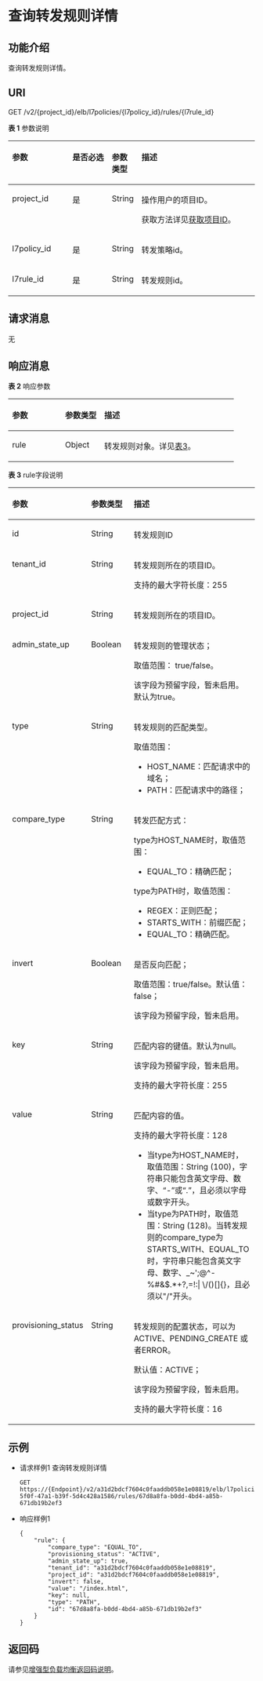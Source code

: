 # 查询转发规则详情<a name="zh-cn_topic_0141008494"></a>

## 功能介绍<a name="zh-cn_topic_0116649235_zh-cn_topic_0082661926_section3977498515419"></a>

查询转发规则详情。

## URI<a name="zh-cn_topic_0116649235_zh-cn_topic_0082661926_section493496615419"></a>

GET /v2/\{project\_id\}/elb/l7policies/\{l7policy\_id\}/rules/\{l7rule\_id\}

**表 1**  参数说明

<a name="zh-cn_topic_0116649235_table1344812955613"></a>
<table><thead align="left"><tr id="zh-cn_topic_0116649235_row12492129155610"><th class="cellrowborder" valign="top" width="24.717528247175284%" id="mcps1.2.5.1.1"><p id="zh-cn_topic_0116649235_p549215914564"><a name="zh-cn_topic_0116649235_p549215914564"></a><a name="zh-cn_topic_0116649235_p549215914564"></a>参数</p>
</th>
<th class="cellrowborder" valign="top" width="16.478352164783523%" id="mcps1.2.5.1.2"><p id="zh-cn_topic_0116649235_p1949259185618"><a name="zh-cn_topic_0116649235_p1949259185618"></a><a name="zh-cn_topic_0116649235_p1949259185618"></a>是否必选</p>
</th>
<th class="cellrowborder" valign="top" width="9.37906209379062%" id="mcps1.2.5.1.3"><p id="zh-cn_topic_0116649235_p15492198567"><a name="zh-cn_topic_0116649235_p15492198567"></a><a name="zh-cn_topic_0116649235_p15492198567"></a>参数类型</p>
</th>
<th class="cellrowborder" valign="top" width="49.42505749425058%" id="mcps1.2.5.1.4"><p id="zh-cn_topic_0116649235_p14492129165617"><a name="zh-cn_topic_0116649235_p14492129165617"></a><a name="zh-cn_topic_0116649235_p14492129165617"></a>描述</p>
</th>
</tr>
</thead>
<tbody><tr id="row118824765311"><td class="cellrowborder" valign="top" width="24.717528247175284%" headers="mcps1.2.5.1.1 "><p id="p1399071505415"><a name="p1399071505415"></a><a name="p1399071505415"></a>project_id</p>
</td>
<td class="cellrowborder" valign="top" width="16.478352164783523%" headers="mcps1.2.5.1.2 "><p id="zh-cn_topic_0020100158_p557643211309"><a name="zh-cn_topic_0020100158_p557643211309"></a><a name="zh-cn_topic_0020100158_p557643211309"></a>是</p>
</td>
<td class="cellrowborder" valign="top" width="9.37906209379062%" headers="mcps1.2.5.1.3 "><p id="zh-cn_topic_0020100158_p6162677511304"><a name="zh-cn_topic_0020100158_p6162677511304"></a><a name="zh-cn_topic_0020100158_p6162677511304"></a>String</p>
</td>
<td class="cellrowborder" valign="top" width="49.42505749425058%" headers="mcps1.2.5.1.4 "><p id="zh-cn_topic_0020100158_p35845144113012"><a name="zh-cn_topic_0020100158_p35845144113012"></a><a name="zh-cn_topic_0020100158_p35845144113012"></a>操作用户的项目ID。</p>
<p id="p8222164914610"><a name="p8222164914610"></a><a name="p8222164914610"></a>获取方法详见<a href="获取项目ID.md">获取项目ID</a>。</p>
</td>
</tr>
<tr id="zh-cn_topic_0116649235_row249219195618"><td class="cellrowborder" valign="top" width="24.717528247175284%" headers="mcps1.2.5.1.1 "><p id="zh-cn_topic_0116649235_p14929911564"><a name="zh-cn_topic_0116649235_p14929911564"></a><a name="zh-cn_topic_0116649235_p14929911564"></a>l7policy_id</p>
</td>
<td class="cellrowborder" valign="top" width="16.478352164783523%" headers="mcps1.2.5.1.2 "><p id="zh-cn_topic_0116649235_p14921914569"><a name="zh-cn_topic_0116649235_p14921914569"></a><a name="zh-cn_topic_0116649235_p14921914569"></a>是</p>
</td>
<td class="cellrowborder" valign="top" width="9.37906209379062%" headers="mcps1.2.5.1.3 "><p id="p16838449141217"><a name="p16838449141217"></a><a name="p16838449141217"></a>String</p>
</td>
<td class="cellrowborder" valign="top" width="49.42505749425058%" headers="mcps1.2.5.1.4 "><p id="zh-cn_topic_0116649235_p10492179145620"><a name="zh-cn_topic_0116649235_p10492179145620"></a><a name="zh-cn_topic_0116649235_p10492179145620"></a>转发策略id。</p>
</td>
</tr>
<tr id="zh-cn_topic_0116649235_row15492199125618"><td class="cellrowborder" valign="top" width="24.717528247175284%" headers="mcps1.2.5.1.1 "><p id="zh-cn_topic_0116649235_p1449212915560"><a name="zh-cn_topic_0116649235_p1449212915560"></a><a name="zh-cn_topic_0116649235_p1449212915560"></a>l7rule_id</p>
</td>
<td class="cellrowborder" valign="top" width="16.478352164783523%" headers="mcps1.2.5.1.2 "><p id="zh-cn_topic_0116649235_p134928925620"><a name="zh-cn_topic_0116649235_p134928925620"></a><a name="zh-cn_topic_0116649235_p134928925620"></a>是</p>
</td>
<td class="cellrowborder" valign="top" width="9.37906209379062%" headers="mcps1.2.5.1.3 "><p id="zh-cn_topic_0116649235_p1492095562"><a name="zh-cn_topic_0116649235_p1492095562"></a><a name="zh-cn_topic_0116649235_p1492095562"></a>String</p>
</td>
<td class="cellrowborder" valign="top" width="49.42505749425058%" headers="mcps1.2.5.1.4 "><p id="zh-cn_topic_0116649235_p144922913566"><a name="zh-cn_topic_0116649235_p144922913566"></a><a name="zh-cn_topic_0116649235_p144922913566"></a>转发规则id。</p>
</td>
</tr>
</tbody>
</table>

## 请求消息<a name="zh-cn_topic_0116649235_zh-cn_topic_0082661926_section999145115419"></a>

无

## 响应消息<a name="zh-cn_topic_0116649235_section134822533120"></a>

**表 2**  响应参数

<a name="zh-cn_topic_0116649235_table33929591566"></a>
<table><thead align="left"><tr id="zh-cn_topic_0116649235_row1157945913569"><th class="cellrowborder" valign="top" width="23.47%" id="mcps1.2.4.1.1"><p id="zh-cn_topic_0116649235_p20579145975614"><a name="zh-cn_topic_0116649235_p20579145975614"></a><a name="zh-cn_topic_0116649235_p20579145975614"></a>参数</p>
</th>
<th class="cellrowborder" valign="top" width="17.349999999999998%" id="mcps1.2.4.1.2"><p id="zh-cn_topic_0116649235_p175790594566"><a name="zh-cn_topic_0116649235_p175790594566"></a><a name="zh-cn_topic_0116649235_p175790594566"></a>参数类型</p>
</th>
<th class="cellrowborder" valign="top" width="59.18%" id="mcps1.2.4.1.3"><p id="zh-cn_topic_0116649235_p2057913599561"><a name="zh-cn_topic_0116649235_p2057913599561"></a><a name="zh-cn_topic_0116649235_p2057913599561"></a>描述</p>
</th>
</tr>
</thead>
<tbody><tr id="zh-cn_topic_0116649235_row1157935917568"><td class="cellrowborder" valign="top" width="23.47%" headers="mcps1.2.4.1.1 "><p id="zh-cn_topic_0116649235_p957965912569"><a name="zh-cn_topic_0116649235_p957965912569"></a><a name="zh-cn_topic_0116649235_p957965912569"></a>rule</p>
</td>
<td class="cellrowborder" valign="top" width="17.349999999999998%" headers="mcps1.2.4.1.2 "><p id="zh-cn_topic_0116649235_p157985914567"><a name="zh-cn_topic_0116649235_p157985914567"></a><a name="zh-cn_topic_0116649235_p157985914567"></a>Object</p>
</td>
<td class="cellrowborder" valign="top" width="59.18%" headers="mcps1.2.4.1.3 "><p id="zh-cn_topic_0116649235_p145791259175615"><a name="zh-cn_topic_0116649235_p145791259175615"></a><a name="zh-cn_topic_0116649235_p145791259175615"></a>转发规则对象。详见<a href="#zh-cn_topic_0116649235_table239892725716">表3</a>。</p>
</td>
</tr>
</tbody>
</table>

**表 3**  rule字段说明

<a name="zh-cn_topic_0116649235_table239892725716"></a>
<table><thead align="left"><tr id="zh-cn_topic_0116649235_zh-cn_topic_0116649236_row18222814135918"><th class="cellrowborder" valign="top" width="23.23%" id="mcps1.2.4.1.1"><p id="zh-cn_topic_0116649235_zh-cn_topic_0116649236_p102227144592"><a name="zh-cn_topic_0116649235_zh-cn_topic_0116649236_p102227144592"></a><a name="zh-cn_topic_0116649235_zh-cn_topic_0116649236_p102227144592"></a>参数</p>
</th>
<th class="cellrowborder" valign="top" width="18.22%" id="mcps1.2.4.1.2"><p id="zh-cn_topic_0116649235_zh-cn_topic_0116649236_p922291411591"><a name="zh-cn_topic_0116649235_zh-cn_topic_0116649236_p922291411591"></a><a name="zh-cn_topic_0116649235_zh-cn_topic_0116649236_p922291411591"></a>参数类型</p>
</th>
<th class="cellrowborder" valign="top" width="58.550000000000004%" id="mcps1.2.4.1.3"><p id="zh-cn_topic_0116649235_zh-cn_topic_0116649236_p98675571208"><a name="zh-cn_topic_0116649235_zh-cn_topic_0116649236_p98675571208"></a><a name="zh-cn_topic_0116649235_zh-cn_topic_0116649236_p98675571208"></a>描述</p>
</th>
</tr>
</thead>
<tbody><tr id="zh-cn_topic_0116649235_zh-cn_topic_0116649236_row102221114205912"><td class="cellrowborder" valign="top" width="23.23%" headers="mcps1.2.4.1.1 "><p id="zh-cn_topic_0116649235_zh-cn_topic_0116649236_p122261415596"><a name="zh-cn_topic_0116649235_zh-cn_topic_0116649236_p122261415596"></a><a name="zh-cn_topic_0116649235_zh-cn_topic_0116649236_p122261415596"></a>id</p>
</td>
<td class="cellrowborder" valign="top" width="18.22%" headers="mcps1.2.4.1.2 "><p id="zh-cn_topic_0116649235_zh-cn_topic_0116649236_p923119572119"><a name="zh-cn_topic_0116649235_zh-cn_topic_0116649236_p923119572119"></a><a name="zh-cn_topic_0116649235_zh-cn_topic_0116649236_p923119572119"></a>String</p>
</td>
<td class="cellrowborder" valign="top" width="58.550000000000004%" headers="mcps1.2.4.1.3 "><p id="zh-cn_topic_0116649235_zh-cn_topic_0116649236_p52228141594"><a name="zh-cn_topic_0116649235_zh-cn_topic_0116649236_p52228141594"></a><a name="zh-cn_topic_0116649235_zh-cn_topic_0116649236_p52228141594"></a>转发规则ID</p>
</td>
</tr>
<tr id="zh-cn_topic_0116649235_zh-cn_topic_0116649236_row202222146591"><td class="cellrowborder" valign="top" width="23.23%" headers="mcps1.2.4.1.1 "><p id="zh-cn_topic_0116649235_zh-cn_topic_0116649236_p11222111412593"><a name="zh-cn_topic_0116649235_zh-cn_topic_0116649236_p11222111412593"></a><a name="zh-cn_topic_0116649235_zh-cn_topic_0116649236_p11222111412593"></a>tenant_id</p>
</td>
<td class="cellrowborder" valign="top" width="18.22%" headers="mcps1.2.4.1.2 "><p id="zh-cn_topic_0116649235_zh-cn_topic_0116649236_p4222914145911"><a name="zh-cn_topic_0116649235_zh-cn_topic_0116649236_p4222914145911"></a><a name="zh-cn_topic_0116649235_zh-cn_topic_0116649236_p4222914145911"></a>String</p>
</td>
<td class="cellrowborder" valign="top" width="58.550000000000004%" headers="mcps1.2.4.1.3 "><p id="zh-cn_topic_0116649235_zh-cn_topic_0116649236_p1266711718204"><a name="zh-cn_topic_0116649235_zh-cn_topic_0116649236_p1266711718204"></a><a name="zh-cn_topic_0116649235_zh-cn_topic_0116649236_p1266711718204"></a>转发规则所在的项目ID。</p>
<p id="zh-cn_topic_0116649235_zh-cn_topic_0116649236_p54077531303"><a name="zh-cn_topic_0116649235_zh-cn_topic_0116649236_p54077531303"></a><a name="zh-cn_topic_0116649235_zh-cn_topic_0116649236_p54077531303"></a>支持的最大字符长度：255</p>
</td>
</tr>
<tr id="zh-cn_topic_0116649235_zh-cn_topic_0116649236_row83812512017"><td class="cellrowborder" valign="top" width="23.23%" headers="mcps1.2.4.1.1 "><p id="zh-cn_topic_0116649235_zh-cn_topic_0116649236_p195019133205"><a name="zh-cn_topic_0116649235_zh-cn_topic_0116649236_p195019133205"></a><a name="zh-cn_topic_0116649235_zh-cn_topic_0116649236_p195019133205"></a>project_id</p>
</td>
<td class="cellrowborder" valign="top" width="18.22%" headers="mcps1.2.4.1.2 "><p id="zh-cn_topic_0116649235_zh-cn_topic_0116649236_p266612227206"><a name="zh-cn_topic_0116649235_zh-cn_topic_0116649236_p266612227206"></a><a name="zh-cn_topic_0116649235_zh-cn_topic_0116649236_p266612227206"></a>String</p>
</td>
<td class="cellrowborder" valign="top" width="58.550000000000004%" headers="mcps1.2.4.1.3 "><p id="zh-cn_topic_0116649235_zh-cn_topic_0116649236_p76729712019"><a name="zh-cn_topic_0116649235_zh-cn_topic_0116649236_p76729712019"></a><a name="zh-cn_topic_0116649235_zh-cn_topic_0116649236_p76729712019"></a>转发规则所在的项目ID。</p>
</td>
</tr>
<tr id="zh-cn_topic_0116649235_zh-cn_topic_0116649236_row722213149597"><td class="cellrowborder" valign="top" width="23.23%" headers="mcps1.2.4.1.1 "><p id="zh-cn_topic_0116649235_zh-cn_topic_0116649236_p1622251465915"><a name="zh-cn_topic_0116649235_zh-cn_topic_0116649236_p1622251465915"></a><a name="zh-cn_topic_0116649235_zh-cn_topic_0116649236_p1622251465915"></a>admin_state_up</p>
</td>
<td class="cellrowborder" valign="top" width="18.22%" headers="mcps1.2.4.1.2 "><p id="zh-cn_topic_0116649235_zh-cn_topic_0116649236_p19222111414597"><a name="zh-cn_topic_0116649235_zh-cn_topic_0116649236_p19222111414597"></a><a name="zh-cn_topic_0116649235_zh-cn_topic_0116649236_p19222111414597"></a>Boolean</p>
</td>
<td class="cellrowborder" valign="top" width="58.550000000000004%" headers="mcps1.2.4.1.3 "><p id="zh-cn_topic_0116649235_zh-cn_topic_0116649236_p1979757131619"><a name="zh-cn_topic_0116649235_zh-cn_topic_0116649236_p1979757131619"></a><a name="zh-cn_topic_0116649235_zh-cn_topic_0116649236_p1979757131619"></a>转发规则的管理状态；</p>
<p id="zh-cn_topic_0116649235_zh-cn_topic_0116649236_p179812717162"><a name="zh-cn_topic_0116649235_zh-cn_topic_0116649236_p179812717162"></a><a name="zh-cn_topic_0116649235_zh-cn_topic_0116649236_p179812717162"></a>取值范围： true/false。</p>
<p id="zh-cn_topic_0116649235_zh-cn_topic_0116649236_p159731852204013"><a name="zh-cn_topic_0116649235_zh-cn_topic_0116649236_p159731852204013"></a><a name="zh-cn_topic_0116649235_zh-cn_topic_0116649236_p159731852204013"></a>该字段为预留字段，暂未启用。默认为true。</p>
</td>
</tr>
<tr id="zh-cn_topic_0116649235_zh-cn_topic_0116649236_row4224114155917"><td class="cellrowborder" valign="top" width="23.23%" headers="mcps1.2.4.1.1 "><p id="zh-cn_topic_0116649235_zh-cn_topic_0116649236_p92241147592"><a name="zh-cn_topic_0116649235_zh-cn_topic_0116649236_p92241147592"></a><a name="zh-cn_topic_0116649235_zh-cn_topic_0116649236_p92241147592"></a>type</p>
</td>
<td class="cellrowborder" valign="top" width="18.22%" headers="mcps1.2.4.1.2 "><p id="zh-cn_topic_0116649235_zh-cn_topic_0116649236_p222481475913"><a name="zh-cn_topic_0116649235_zh-cn_topic_0116649236_p222481475913"></a><a name="zh-cn_topic_0116649235_zh-cn_topic_0116649236_p222481475913"></a>String</p>
</td>
<td class="cellrowborder" valign="top" width="58.550000000000004%" headers="mcps1.2.4.1.3 "><p id="zh-cn_topic_0116649235_zh-cn_topic_0116649236_p199311319151611"><a name="zh-cn_topic_0116649235_zh-cn_topic_0116649236_p199311319151611"></a><a name="zh-cn_topic_0116649235_zh-cn_topic_0116649236_p199311319151611"></a>转发规则的匹配类型。</p>
<p id="zh-cn_topic_0116649235_zh-cn_topic_0116649236_p293131991615"><a name="zh-cn_topic_0116649235_zh-cn_topic_0116649236_p293131991615"></a><a name="zh-cn_topic_0116649235_zh-cn_topic_0116649236_p293131991615"></a>取值范围：</p>
<a name="zh-cn_topic_0116649235_zh-cn_topic_0116649236_ul13931161917169"></a><a name="zh-cn_topic_0116649235_zh-cn_topic_0116649236_ul13931161917169"></a><ul id="zh-cn_topic_0116649235_zh-cn_topic_0116649236_ul13931161917169"><li>HOST_NAME：匹配请求中的域名；</li><li>PATH：匹配请求中的路径；</li></ul>
</td>
</tr>
<tr id="zh-cn_topic_0116649235_zh-cn_topic_0116649236_row622461465910"><td class="cellrowborder" valign="top" width="23.23%" headers="mcps1.2.4.1.1 "><p id="zh-cn_topic_0116649235_zh-cn_topic_0116649236_p162241814165916"><a name="zh-cn_topic_0116649235_zh-cn_topic_0116649236_p162241814165916"></a><a name="zh-cn_topic_0116649235_zh-cn_topic_0116649236_p162241814165916"></a>compare_type</p>
</td>
<td class="cellrowborder" valign="top" width="18.22%" headers="mcps1.2.4.1.2 "><p id="zh-cn_topic_0116649235_zh-cn_topic_0116649236_p12241214105911"><a name="zh-cn_topic_0116649235_zh-cn_topic_0116649236_p12241214105911"></a><a name="zh-cn_topic_0116649235_zh-cn_topic_0116649236_p12241214105911"></a>String</p>
</td>
<td class="cellrowborder" valign="top" width="58.550000000000004%" headers="mcps1.2.4.1.3 "><p id="zh-cn_topic_0116649235_zh-cn_topic_0116649236_p928234417166"><a name="zh-cn_topic_0116649235_zh-cn_topic_0116649236_p928234417166"></a><a name="zh-cn_topic_0116649235_zh-cn_topic_0116649236_p928234417166"></a>转发匹配方式：</p>
<p id="zh-cn_topic_0116649235_zh-cn_topic_0116649236_p112828447167"><a name="zh-cn_topic_0116649235_zh-cn_topic_0116649236_p112828447167"></a><a name="zh-cn_topic_0116649235_zh-cn_topic_0116649236_p112828447167"></a>type为HOST_NAME时，取值范围：</p>
<a name="zh-cn_topic_0116649235_zh-cn_topic_0116649236_ul128264412167"></a><a name="zh-cn_topic_0116649235_zh-cn_topic_0116649236_ul128264412167"></a><ul id="zh-cn_topic_0116649235_zh-cn_topic_0116649236_ul128264412167"><li>EQUAL_TO：精确匹配；</li></ul>
<p id="zh-cn_topic_0116649235_zh-cn_topic_0116649236_p2028224451611"><a name="zh-cn_topic_0116649235_zh-cn_topic_0116649236_p2028224451611"></a><a name="zh-cn_topic_0116649235_zh-cn_topic_0116649236_p2028224451611"></a>type为PATH时，取值范围：</p>
<a name="zh-cn_topic_0116649235_zh-cn_topic_0116649236_ul162821144131610"></a><a name="zh-cn_topic_0116649235_zh-cn_topic_0116649236_ul162821144131610"></a><ul id="zh-cn_topic_0116649235_zh-cn_topic_0116649236_ul162821144131610"><li>REGEX：正则匹配；</li><li>STARTS_WITH：前缀匹配；</li><li>EQUAL_TO：精确匹配。</li></ul>
</td>
</tr>
<tr id="zh-cn_topic_0116649235_zh-cn_topic_0116649236_row322461410591"><td class="cellrowborder" valign="top" width="23.23%" headers="mcps1.2.4.1.1 "><p id="zh-cn_topic_0116649235_zh-cn_topic_0116649236_p622481485911"><a name="zh-cn_topic_0116649235_zh-cn_topic_0116649236_p622481485911"></a><a name="zh-cn_topic_0116649235_zh-cn_topic_0116649236_p622481485911"></a>invert</p>
</td>
<td class="cellrowborder" valign="top" width="18.22%" headers="mcps1.2.4.1.2 "><p id="zh-cn_topic_0116649235_zh-cn_topic_0116649236_p1622411412594"><a name="zh-cn_topic_0116649235_zh-cn_topic_0116649236_p1622411412594"></a><a name="zh-cn_topic_0116649235_zh-cn_topic_0116649236_p1622411412594"></a>Boolean</p>
</td>
<td class="cellrowborder" valign="top" width="58.550000000000004%" headers="mcps1.2.4.1.3 "><p id="zh-cn_topic_0116649235_zh-cn_topic_0116649236_p1837110431511"><a name="zh-cn_topic_0116649235_zh-cn_topic_0116649236_p1837110431511"></a><a name="zh-cn_topic_0116649235_zh-cn_topic_0116649236_p1837110431511"></a>是否反向匹配；</p>
<p id="zh-cn_topic_0116649235_zh-cn_topic_0116649236_p1497849152414"><a name="zh-cn_topic_0116649235_zh-cn_topic_0116649236_p1497849152414"></a><a name="zh-cn_topic_0116649235_zh-cn_topic_0116649236_p1497849152414"></a>取值范围：true/false。默认值：false；</p>
<p id="zh-cn_topic_0116649235_zh-cn_topic_0116649236_p1828957181510"><a name="zh-cn_topic_0116649235_zh-cn_topic_0116649236_p1828957181510"></a><a name="zh-cn_topic_0116649235_zh-cn_topic_0116649236_p1828957181510"></a>该字段为预留字段，暂未启用。</p>
</td>
</tr>
<tr id="zh-cn_topic_0116649235_zh-cn_topic_0116649236_row19224714125916"><td class="cellrowborder" valign="top" width="23.23%" headers="mcps1.2.4.1.1 "><p id="zh-cn_topic_0116649235_zh-cn_topic_0116649236_p172241014165910"><a name="zh-cn_topic_0116649235_zh-cn_topic_0116649236_p172241014165910"></a><a name="zh-cn_topic_0116649235_zh-cn_topic_0116649236_p172241014165910"></a>key</p>
</td>
<td class="cellrowborder" valign="top" width="18.22%" headers="mcps1.2.4.1.2 "><p id="zh-cn_topic_0116649235_zh-cn_topic_0116649236_p922415146591"><a name="zh-cn_topic_0116649235_zh-cn_topic_0116649236_p922415146591"></a><a name="zh-cn_topic_0116649235_zh-cn_topic_0116649236_p922415146591"></a>String</p>
</td>
<td class="cellrowborder" valign="top" width="58.550000000000004%" headers="mcps1.2.4.1.3 "><p id="zh-cn_topic_0116649235_zh-cn_topic_0116649236_p781771561717"><a name="zh-cn_topic_0116649235_zh-cn_topic_0116649236_p781771561717"></a><a name="zh-cn_topic_0116649235_zh-cn_topic_0116649236_p781771561717"></a>匹配内容的键值。默认为null。</p>
<p id="zh-cn_topic_0116649235_zh-cn_topic_0116649236_p198171615161716"><a name="zh-cn_topic_0116649235_zh-cn_topic_0116649236_p198171615161716"></a><a name="zh-cn_topic_0116649235_zh-cn_topic_0116649236_p198171615161716"></a>该字段为预留字段，暂未启用。</p>
<p id="zh-cn_topic_0116649235_zh-cn_topic_0116649236_p463514574308"><a name="zh-cn_topic_0116649235_zh-cn_topic_0116649236_p463514574308"></a><a name="zh-cn_topic_0116649235_zh-cn_topic_0116649236_p463514574308"></a>支持的最大字符长度：255</p>
</td>
</tr>
<tr id="zh-cn_topic_0116649235_zh-cn_topic_0116649236_row622481417593"><td class="cellrowborder" valign="top" width="23.23%" headers="mcps1.2.4.1.1 "><p id="zh-cn_topic_0116649235_zh-cn_topic_0116649236_p15224151413595"><a name="zh-cn_topic_0116649235_zh-cn_topic_0116649236_p15224151413595"></a><a name="zh-cn_topic_0116649235_zh-cn_topic_0116649236_p15224151413595"></a>value</p>
</td>
<td class="cellrowborder" valign="top" width="18.22%" headers="mcps1.2.4.1.2 "><p id="zh-cn_topic_0116649235_zh-cn_topic_0116649236_p622413146591"><a name="zh-cn_topic_0116649235_zh-cn_topic_0116649236_p622413146591"></a><a name="zh-cn_topic_0116649235_zh-cn_topic_0116649236_p622413146591"></a>String</p>
</td>
<td class="cellrowborder" valign="top" width="58.550000000000004%" headers="mcps1.2.4.1.3 "><p id="zh-cn_topic_0116649235_zh-cn_topic_0116649236_p19314172610176"><a name="zh-cn_topic_0116649235_zh-cn_topic_0116649236_p19314172610176"></a><a name="zh-cn_topic_0116649235_zh-cn_topic_0116649236_p19314172610176"></a>匹配内容的值。</p>
<p id="zh-cn_topic_0116649235_zh-cn_topic_0116649236_p162351209317"><a name="zh-cn_topic_0116649235_zh-cn_topic_0116649236_p162351209317"></a><a name="zh-cn_topic_0116649235_zh-cn_topic_0116649236_p162351209317"></a>支持的最大字符长度：128</p>
<a name="zh-cn_topic_0116649235_zh-cn_topic_0116649236_ul731432621713"></a><a name="zh-cn_topic_0116649235_zh-cn_topic_0116649236_ul731432621713"></a><ul id="zh-cn_topic_0116649235_zh-cn_topic_0116649236_ul731432621713"><li>当type为HOST_NAME时，取值范围：String (100)，字符串只能包含英文字母、数字、“-”或“.”，且必须以字母或数字开头。</li><li>当type为PATH时，取值范围：String (128)。当转发规则的compare_type为STARTS_WITH、EQUAL_TO时，字符串只能包含英文字母、数字、_~';@^-%#&amp;$.*+?,=!:| \/()[]{}，且必须以"/"开头。</li></ul>
</td>
</tr>
<tr id="zh-cn_topic_0116649235_zh-cn_topic_0116649236_row2224191419593"><td class="cellrowborder" valign="top" width="23.23%" headers="mcps1.2.4.1.1 "><p id="zh-cn_topic_0116649235_zh-cn_topic_0116649236_p2022412148597"><a name="zh-cn_topic_0116649235_zh-cn_topic_0116649236_p2022412148597"></a><a name="zh-cn_topic_0116649235_zh-cn_topic_0116649236_p2022412148597"></a>provisioning_status</p>
</td>
<td class="cellrowborder" valign="top" width="18.22%" headers="mcps1.2.4.1.2 "><p id="zh-cn_topic_0116649235_zh-cn_topic_0116649236_p622431415599"><a name="zh-cn_topic_0116649235_zh-cn_topic_0116649236_p622431415599"></a><a name="zh-cn_topic_0116649235_zh-cn_topic_0116649236_p622431415599"></a>String</p>
</td>
<td class="cellrowborder" valign="top" width="58.550000000000004%" headers="mcps1.2.4.1.3 "><p id="zh-cn_topic_0116649235_zh-cn_topic_0116649236_p14704205693714"><a name="zh-cn_topic_0116649235_zh-cn_topic_0116649236_p14704205693714"></a><a name="zh-cn_topic_0116649235_zh-cn_topic_0116649236_p14704205693714"></a>转发规则的配置状态，可以为ACTIVE、PENDING_CREATE 或者ERROR。</p>
<p id="zh-cn_topic_0116649235_zh-cn_topic_0116649236_p178421832011"><a name="zh-cn_topic_0116649235_zh-cn_topic_0116649236_p178421832011"></a><a name="zh-cn_topic_0116649235_zh-cn_topic_0116649236_p178421832011"></a>默认值：ACTIVE；</p>
<p id="zh-cn_topic_0116649235_zh-cn_topic_0116649236_p210952312206"><a name="zh-cn_topic_0116649235_zh-cn_topic_0116649236_p210952312206"></a><a name="zh-cn_topic_0116649235_zh-cn_topic_0116649236_p210952312206"></a>该字段为预留字段，暂未启用。</p>
<p id="zh-cn_topic_0116649235_zh-cn_topic_0116649236_p81819140317"><a name="zh-cn_topic_0116649235_zh-cn_topic_0116649236_p81819140317"></a><a name="zh-cn_topic_0116649235_zh-cn_topic_0116649236_p81819140317"></a>支持的最大字符长度：16</p>
</td>
</tr>
</tbody>
</table>

## 示例<a name="section216112034018"></a>

-   请求样例1 查询转发规则详情

    ```
    GET https://{Endpoint}/v2/a31d2bdcf7604c0faaddb058e1e08819/elb/l7policies/5ae0e1e7-5f0f-47a1-b39f-5d4c428a1586/rules/67d8a8fa-b0dd-4bd4-a85b-671db19b2ef3
    ```

-   响应样例1

    ```
    {
        "rule": {
            "compare_type": "EQUAL_TO",
            "provisioning_status": "ACTIVE", 
            "admin_state_up": true, 
            "tenant_id": "a31d2bdcf7604c0faaddb058e1e08819", 
            "project_id": "a31d2bdcf7604c0faaddb058e1e08819", 
            "invert": false, 
            "value": "/index.html", 
            "key": null, 
            "type": "PATH", 
            "id": "67d8a8fa-b0dd-4bd4-a85b-671db19b2ef3"
        }
    }
    ```


## 返回码<a name="zh-cn_topic_0116649235_section9234125402119"></a>

请参见[增强型负载均衡返回码说明](增强型负载均衡返回码说明.md)。

